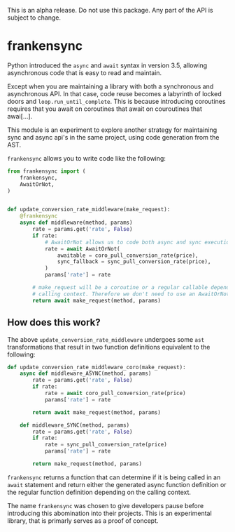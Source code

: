 This is an alpha release. Do not use this package. Any part of the API is subject to change.

# frankensync

Python introduced the `async` and `await` syntax in version 3.5, allowing asynchronous code that
is easy to read and maintain.

Except when you are maintaining a library with both a synchronous and asynchronous API. In that
case, code reuse becomes a labyrinth of locked doors and `loop.run_until_complete`. This is 
because introducing coroutines requires that you await on coroutines that await on couroutines that awai[...].

This module is an experiment to explore another strategy for maintaining sync and async api's 
in the same project, using code generation from the AST.

`frankensync` allows you to write code like the following:


``` python
from frankensync import (
    frankensync,
    AwaitOrNot,
)


def update_conversion_rate_middleware(make_request):
    @frankensync
    async def middleware(method, params)
        rate = params.get('rate', False)
        if rate:
            # AwaitOrNot allows us to code both async and sync execution pathways.
            rate = await AwaitOrNot(
                awaitable = coro_pull_conversion_rate(price), 
                sync_fallback = sync_pull_conversion_rate(price),
            )
            params['rate'] = rate

        # make_request will be a coroutine or a regular callable depending on the
        # calling context. Therefore we don't need to use an AwaitOrNot here.
        return await make_request(method, params)
```

## How does this work?

The above `update_conversion_rate_middleware` undergoes some `ast` transformations that result in
two function definitions equivalent to the following:

``` python
def update_conversion_rate_middleware_coro(make_request):
    async def middleware_ASYNC(method, params)
        rate = params.get('rate', False)
        if rate:
            rate = await coro_pull_conversion_rate(price) 
            params['rate'] = rate

        return await make_request(method, params)

    def middleware_SYNC(method, params)
        rate = params.get('rate', False)
        if rate:
            rate = sync_pull_conversion_rate(price)
            params['rate'] = rate

        return make_request(method, params)
```

`frankensync` returns a function that can determine if it is being called in an `await` statement and return either the generated async function definition or the regular function definition depending on the calling context.

The name `frankensync` was chosen to give developers pause before introducing this abomination into
their projects. This is an experimental library, that is primarly serves as a proof of concept.
